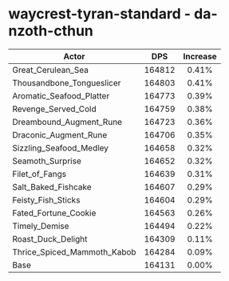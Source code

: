# waycrest-tyran-standard - da-nzoth-cthun
| Actor | DPS | Increase |
|---|:---:|:---:|
|Great_Cerulean_Sea|164812|0.41%|
|Thousandbone_Tongueslicer|164803|0.41%|
|Aromatic_Seafood_Platter|164773|0.39%|
|Revenge_Served_Cold|164759|0.38%|
|Dreambound_Augment_Rune|164723|0.36%|
|Draconic_Augment_Rune|164706|0.35%|
|Sizzling_Seafood_Medley|164658|0.32%|
|Seamoth_Surprise|164652|0.32%|
|Filet_of_Fangs|164639|0.31%|
|Salt_Baked_Fishcake|164607|0.29%|
|Feisty_Fish_Sticks|164604|0.29%|
|Fated_Fortune_Cookie|164563|0.26%|
|Timely_Demise|164494|0.22%|
|Roast_Duck_Delight|164309|0.11%|
|Thrice_Spiced_Mammoth_Kabob|164284|0.09%|
|Base|164131|0.00%|
